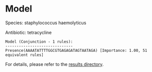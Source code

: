 
# Model

Species: staphylococcus haemolyticus

Antibiotic: tetracycline

```
Model (Conjunction - 1 rules):
------------------------------
Presence(AAAATATTTTGGCGTGAGAGATAGTAATAGA) [Importance: 1.00, 51 equivalent rules]

```

For details, please refer to the [results directory](../../../../../results/scm_b/staphylococcus+haemolyticus/tetracycline/repeat_4/).

